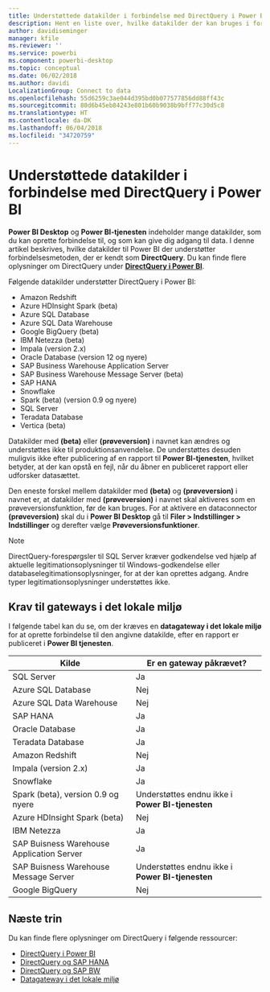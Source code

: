 ```yaml
---
title: Understøttede datakilder i forbindelse med DirectQuery i Power BI
description: Hent en liste over, hvilke datakilder der kan bruges i forbindelse med DirectQuery.
author: davidiseminger
manager: kfile
ms.reviewer: ''
ms.service: powerbi
ms.component: powerbi-desktop
ms.topic: conceptual
ms.date: 06/02/2018
ms.author: davidi
LocalizationGroup: Connect to data
ms.openlocfilehash: 55d6259c3ae044d395bd0b077577856dd88ff43c
ms.sourcegitcommit: 80d6b45eb84243e801b60b9038b9bff77c30d5c8
ms.translationtype: HT
ms.contentlocale: da-DK
ms.lasthandoff: 06/04/2018
ms.locfileid: "34720759"
---
```

# <a name="data-sources-supported-by-directquery-in-power-bi"></a>Understøttede datakilder i forbindelse med DirectQuery i Power BI
**Power BI Desktop** og **Power BI-tjenesten** indeholder mange datakilder, som du kan oprette forbindelse til, og som kan give dig adgang til data. I denne artikel beskrives, hvilke datakilder til Power BI der understøtter forbindelsesmetoden, der er kendt som **DirectQuery**. Du kan finde flere oplysninger om DirectQuery under [**DirectQuery i Power BI**](desktop-directquery-about.md).

Følgende datakilder understøtter DirectQuery i Power BI:

* Amazon Redshift
* Azure HDInsight Spark (beta)
* Azure SQL Database
* Azure SQL Data Warehouse
* Google BigQuery (beta)
* IBM Netezza (beta)
* Impala (version 2.x)
* Oracle Database (version 12 og nyere)
* SAP Business Warehouse Application Server
* SAP Business Warehouse Message Server (beta)
* SAP HANA
* Snowflake
* Spark (beta) (version 0.9 og nyere)
* SQL Server
* Teradata Database
* Vertica (beta)

Datakilder med **(beta)** eller **(prøveversion)** i navnet kan ændres og understøttes ikke til produktionsanvendelse. De understøttes desuden muligvis ikke efter publicering af en rapport til **Power BI-tjenesten**, hvilket betyder, at der kan opstå en fejl, når du åbner en publiceret rapport eller udforsker datasættet.

Den eneste forskel mellem datakilder med **(beta)** og **(prøveversion)** i navnet er, at datakilder med **(prøveversion)** i navnet skal aktiveres som en prøveversionsfunktion, før de kan bruges. For at aktivere en dataconnector **(prøveversion)** skal du i **Power BI Desktop** gå til **Filer > Indstillinger > Indstillinger** og derefter vælge **Prøveversionsfunktioner**.

> [!NOTE]
> DirectQuery-forespørgsler til SQL Server kræver godkendelse ved hjælp af aktuelle legitimationsoplysninger til Windows-godkendelse eller databaselegitimationsoplysninger, for at der kan oprettes adgang. Andre typer legitimationsoplysninger understøttes ikke.
>

## <a name="on-premises-gateway-requirements"></a>Krav til gateways i det lokale miljø
I følgende tabel kan du se, om der kræves en **datagateway i det lokale miljø** for at oprette forbindelse til den angivne datakilde, efter en rapport er publiceret i **Power BI tjenesten**.

| Kilde | Er en gateway påkrævet? |
| --- | --- |
| SQL Server |Ja |
| Azure SQL Database |Nej |
| Azure SQL Data Warehouse |Nej |
| SAP HANA |Ja |
| Oracle Database |Ja |
| Teradata Database |Ja |
| Amazon Redshift |Nej |
| Impala (version 2.x) |Ja |
| Snowflake |Ja |
| Spark (beta), version 0.9 og nyere |Understøttes endnu ikke i **Power BI-tjenesten** |
| Azure HDInsight Spark (beta) |Nej |
| IBM Netezza |Ja |
| SAP Buisness Warehouse Application Server |Ja |
| SAP Buisness Warehouse Message Server |Understøttes endnu ikke i **Power BI-tjenesten** |
| Google BigQuery |Nej |


## <a name="next-steps"></a>Næste trin
Du kan finde flere oplysninger om DirectQuery i følgende ressourcer:

* [DirectQuery i Power BI](desktop-directquery-about.md)
* [DirectQuery og SAP HANA](desktop-directquery-sap-hana.md)
* [DirectQuery og SAP BW](desktop-directquery-sap-bw.md)
* [Datagateway i det lokale miljø](service-gateway-onprem.md)

